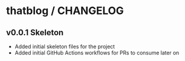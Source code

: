 # thatblog / CHANGELOG

## v0.0.1 Skeleton

- Added initial skeleton files for the project
- Added initial GitHub Actions workflows for PRs to consume later on
